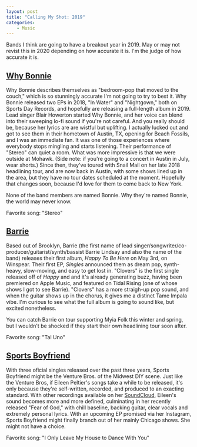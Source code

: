 ```yaml
---
layout: post
title: "Calling My Shot: 2019"
categories:
    - Music
---
```

Bands I think are going to have a breakout year in 2019. May or may not revist this in 2020 depending on how accurate it is. I'm the judge of how accurate it is.

## [Why Bonnie](https://whybonnie.bandcamp.com/)
Why Bonnie describes themselves as "bedroom-pop that moved to the couch," which is so stunningly accurate I'm not going to try to best it. Why Bonnie released two EPs in 2018, "In Water" and "Nightgown," both on Sports Day Records, and hopefully are releasing a full-length album in 2019. Lead singer Blair Howerton started Why Bonnie, and her voice can blend into their sweeping lo-fi sound if you're not careful. And you really should be, because her lyrics are are wistful but uplifting. I actually lucked out and got to see them in their hometown of Austin, TX, opening for Beach Fossils, and I was an immediate fan. It was one of those experiences where everybody stops mingling and starts listening. Their performance of "Stereo" can quiet a room. What was more impressive is that we were outside at Mohawk. (Side note: if you're going to a concert in Austin in July, wear shorts.) Since then, they've toured with Snail Mail on her late 2018 headlining tour, and are now back in Austin, with some shows lined up in the area, but they have no tour dates scheduled at the moment. Hopefully that changes soon, because I'd love for them to come back to New York.

None of the band members are named Bonnie. Why they're named Bonnie, the world may never know.

Favorite song: "Stereo"

## [Barrie](https://barrie.bandcamp.com/)
Based out of Brooklyn, Barrie (the first name of lead singer/songwriter/co-producer/guitarist/synth/bassist Barrie Lindsay and also the name of the band) releases their first album, *Happy To Be Here* on May 3rd, on Winspear. Their first EP, *Singles* announced them as dream pop, synth-heavy, slow-moving, and easy to get lost in. "Clovers" is the first single released off of *Happy* and and it's already generating buzz, having been premiered on Apple Music, and featured on Tidal Rising (one of whose shows I got to see Barrie). "Clovers" has a more straigh-up pop sound, and when the guitar shows up in the chorus, it gives me a distinct Tame Impala vibe. I'm curious to see what the full album is going to sound like, but excited nonetheless.

You can catch Barrie on tour supporting Myia Folk this winter and spring, but I wouldn't be shocked if they start their own headlining tour soon after.

Favorite song: "Tal Uno"

## [Sports Boyfriend](https://sportsboyfriend.bandcamp.com/)
With three oficial singles released over the past three years, Sports Boyfriend might be the Venture Bros. of the Midwest DIY scene. Just like the Venture Bros, if Eileen Peltier's songs take a while to be released, it's only because they're self-written, recorded, and produced to an exacting standard. With other recordings available on her [SoundCloud](https://soundcloud.com/sports-boyfriend), Eileen's sound becomes more and more defined, culminating in her recently released "Fear of God," with chill baseline, backing guitar, clear vocals and extremely personal lyrics. With an upcoming EP promised via her Instagram, Sports Boyfriend might finally branch out of her mainly Chicago shows. She might not have a choice.

Favorite song: "I Only Leave My House to Dance With You"